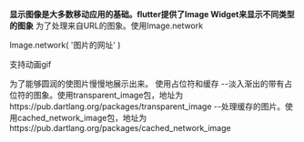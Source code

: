**显示图像是大多数移动应用的基础。flutter提供了Image Widget来显示不同类型的图象**
为了处理来自URL的图象。使用Image.network

  Image.network(
     '图片的网址'
  )
  
支持动画gif

为了能够圆润的使图片慢慢地展示出来。
使用占位符和缓存
--淡入渐出的带有占位符的图象。使用transparent_image包，地址为https://pub.dartlang.org/packages/transparent_image
--处理缓存的图片。使用cached_network_image包，地址为https://pub.dartlang.org/packages/cached_network_image
